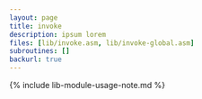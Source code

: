 ```yaml
---
layout: page
title: invoke
description: ipsum lorem
files: [lib/invoke.asm, lib/invoke-global.asm]
subroutines: []
backurl: true
---
```

<!--more-->

{% include lib-module-usage-note.md %}
